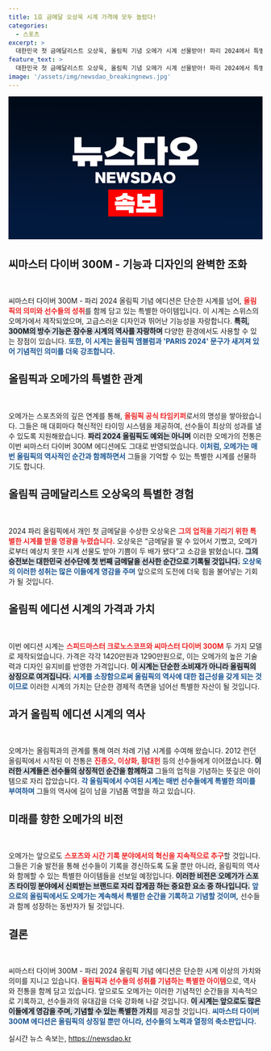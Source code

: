 ```yaml
---
title: 1호 금메달 오상욱 시계 가격에 모두 놀랐다!
categories:
  - 스포츠
excerpt: >
  대한민국 첫 금메달리스트 오상욱, 올림픽 기념 오메가 시계 선물받아! 파리 2024에서 특별한 의미를 지닌 씨마스터 다이버 300M와의 만남. 올림픽의 영광을 함께 나눈 순간을 놓치지 마세요!
feature_text: >
  대한민국 첫 금메달리스트 오상욱, 올림픽 기념 오메가 시계 선물받아! 파리 2024에서 특별한 의미를 지닌 씨마스터 다이버 300M와의 만남. 올림픽의 영광을 함께 나눈 순간을 놓치지 마세요!
image: '/assets/img/newsdao_breakingnews.jpg'
---
```


<p><img src="/assets/img/newsdao_breakingnews.jpg" alt="flaretime 속보" /></p>

<h2 data-ke-size="size26">씨마스터 다이버 300M - 기능과 디자인의 완벽한 조화</h2>

<p data-ke-size="size16">&nbsp;</p>

<p>씨마스터 다이버 300M - 파리 2024 올림픽 기념 에디션은 단순한 시계를 넘어, <b><span style="color: #ee2323;">올림픽의 의미와 선수들의 성취</span></b>를 함께 담고 있는 특별한 아이템입니다. 이 시계는 스위스의 오메가에서 제작되었으며, 고급스러운 디자인과 뛰어난 기능성을 자랑합니다. <b><span style="background-color: #21538527;">특히, 300M의 방수 기능은 잠수용 시계의 역사를 자랑하며</span></b> 다양한 환경에서도 사용할 수 있는 장점이 있습니다. <b><span style="color: #1a5490;">또한, 이 시계는 올림픽 엠블럼과 'PARIS 2024' 문구가 새겨져 있어 기념적인 의미를 더욱 강조합니다.</span></b></p>

<h2 data-ke-size="size26">올림픽과 오메가의 특별한 관계</h2>

<p data-ke-size="size16">&nbsp;</p>

<p>오메가는 스포츠와의 깊은 연계를 통해, <b><span style="color: #ee2323;">올림픽 공식 타임키퍼</span></b>로서의 명성을 쌓아왔습니다. 그들은 매 대회마다 혁신적인 타이밍 시스템을 제공하여, 선수들이 최상의 성과를 낼 수 있도록 지원해왔습니다. <b><span style="background-color: #21538527;">파리 2024 올림픽도 예외는 아니며</span></b> 이러한 오메가의 전통은 이번 씨마스터 다이버 300M 에디션에도 그대로 반영되었습니다. <b><span style="color: #1a5490;">이처럼, 오메가는 매번 올림픽의 역사적인 순간과 함께하면서</span></b> 그들을 기억할 수 있는 특별한 시계를 선물하기도 합니다.</p>

<h2 data-ke-size="size26">올림픽 금메달리스트 오상욱의 특별한 경험</h2>

<p data-ke-size="size16">&nbsp;</p>

<p>2024 파리 올림픽에서 개인 첫 금메달을 수상한 오상욱은 <b><span style="color: #ee2323;">그의 업적을 기리기 위한 특별한 시계를 받을 영광을 누렸습니다.</span></b> 오상욱은 “금메달을 딸 수 있어서 기뻤고, 오메가로부터 예상치 못한 시계 선물도 받아 기쁨이 두 배가 됐다”고 소감을 밝혔습니다. <b><span style="background-color: #21538527;">그의 승전보는 대한민국 선수단에 첫 번째 금메달을 선사한 순간으로 기록될 것입니다.</span></b> <b><span style="color: #1a5490;">오상욱의 이러한 성취는 많은 이들에게 영감을 주며</span></b> 앞으로의 도전에 더욱 힘을 불어넣는 기회가 될 것입니다. </p>

<h2 data-ke-size="size26">올림픽 에디션 시계의 가격과 가치</h2>

<p data-ke-size="size16">&nbsp;</p>

<p>이번 에디션 시계는 <b><span style="color: #ee2323;">스피드마스터 크로노스코프와 씨마스터 다이버 300M</span></b> 두 가지 모델로 제작되었습니다. 가격은 각각 1420만원과 1290만원으로, 이는 오메가의 높은 기술력과 디자인 유지비를 반영한 가격입니다. <b><span style="background-color: #21538527;">이 시계는 단순한 소비재가 아니라 올림픽의 상징으로 여겨집니다.</span></b> <b><span style="color: #1a5490;">시계를 소장함으로써 올림픽의 역사에 대한 접근성을 갖게 되는 것이므로</span></b> 이러한 시계의 가치는 단순한 경제적 측면을 넘어선 특별한 자산이 될 것입니다.</p>

<h2 data-ke-size="size26">과거 올림픽 에디션 시계의 역사</h2>

<p data-ke-size="size16">&nbsp;</p>

<p>오메가는 올림픽과의 관계를 통해 여러 차례 기념 시계를 수여해 왔습니다. 2012 런던 올림픽에서 시작된 이 전통은 <b><span style="color: #ee2323;">진종오, 이상화, 황대헌</span></b> 등의 선수들에게 이어졌습니다. <b><span style="background-color: #21538527;">이러한 시계들은 선수들의 상징적인 순간을 함께하고</span></b> 그들의 업적을 기념하는 뜻깊은 아이템으로 자리 잡았습니다. <b><span style="color: #1a5490;">각 올림픽에서 수여된 시계는 매번 선수들에게 특별한 의미를 부여하며</span></b> 그들의 역사에 길이 남을 기념품 역할을 하고 있습니다.</p>

<h2 data-ke-size="size26">미래를 향한 오메가의 비전</h2>

<p data-ke-size="size16">&nbsp;</p>

<p>오메가는 앞으로도 <b><span style="color: #ee2323;">스포츠와 시간 기록 분야에서의 혁신을 지속적으로 추구</span></b>할 것입니다. 그들은 기술 발전을 통해 선수들이 기록을 경신하도록 도울 뿐만 아니라, 올림픽의 역사와 함께할 수 있는 특별한 아이템들을 선보일 예정입니다. <b><span style="background-color: #21538527;">이러한 비전은 오메가가 스포츠 타이밍 분야에서 신뢰받는 브랜드로 자리 잡게끔 하는 중요한 요소 중 하나입니다.</span></b> <b><span style="color: #1a5490;">앞으로의 올림픽에서도 오메가는 계속해서 특별한 순간을 기록하고 기념할 것이며,</span></b> 선수들과 함께 성장하는 동반자가 될 것입니다. </p>

<h2 data-ke-size="size26">결론</h2>

<p data-ke-size="size16">&nbsp;</p>

<p>씨마스터 다이버 300M - 파리 2024 올림픽 기념 에디션은 단순한 시계 이상의 가치와 의미를 지니고 있습니다. <b><span style="color: #ee2323;">올림픽과 선수들의 성취를 기념하는 특별한 아이템</span></b>으로, 역사와 전통을 함께 담고 있습니다. 앞으로도 오메가는 이러한 기념적인 순간들을 지속적으로 기록하고, 선수들과의 유대감을 더욱 강화해 나갈 것입니다. <b><span style="background-color: #21538527;">이 시계는 앞으로도 많은 이들에게 영감을 주며, 기념할 수 있는 특별한 가치</span></b>를 제공할 것입니다. <b><span style="color: #1a5490;">씨마스터 다이버 300M 에디션은 올림픽의 상징일 뿐만 아니라, 선수들의 노력과 열정의 축소판입니다.</span></b></p>
실시간 뉴스 속보는, <a href="https://newsdao.kr" rel="dofollow">https://newsdao.kr</a>


